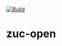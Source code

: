 [![Build](https://github.com/ZucOrganization/zuc-open/actions/workflows/sonar.yml/badge.svg)](https://github.com/ZucOrganization/zuc-open/actions/workflows/sonar.yml)

# zuc-open
